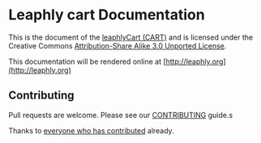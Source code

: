 # Leaphly cart Documentation

This is the document of the [leaphlyCart (CART)](http://leaphly.org/) and is licensed under the Creative Commons [Attribution-Share Alike 3.0 Unported License](http://creativecommons.org/licenses/by-sa/3.0/).

This documentation will be rendered online at [http://leaphly.org](http://leaphly.org)

## Contributing

Pull requests are welcome. Please see our [CONTRIBUTING](https://github.com/leaphly/leaphly-cart-doc/blob/master/CONTRIBUTING.md) guide.s

Thanks to [everyone who has contributed](https://github.com/leaphly/leaphly-cart-doc/graphs/contributors) already.